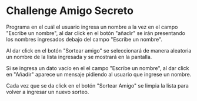 <h1>Challenge Amigo Secreto</h1>
<p>Programa en el cuál el usuario ingresa un nombre a la vez en el campo "Escribe un nombre",
al dar click en el botón "añadir" se irán presentando los nombres ingresados debajo del campo "Escribe un nombre".</p>
<p>Al dar click en el botón "Sortear amigo" se seleccionará de manera aleatoria un nombre de la lista ingresada y se mostrará en la pantalla.</p>
<p>Si se ingresa un dato vacío en el el campo "Escribe un nombre", al dar click en "Añadir" aparece un mensaje pidiendo al usuario que
ingrese un nombre.</p>
<p>Cada vez que se da click en el botón "Sortear Amigo" se limpia la lista para volver a ingresar un nuevo sorteo.</p>
